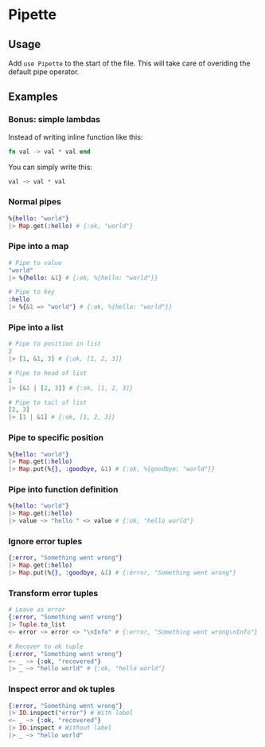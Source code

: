 # Pipette

## Usage

Add `use Pipette` to the start of the file. This will take care of overiding the default pipe operator.

## Examples

### Bonus: simple lambdas

Instead of writing inline function like this:

```elixir
fn val -> val * val end
```

You can simply write this:

```elixir
val ~> val * val
```

### Normal pipes

```elixir
%{hello: "world"}
|> Map.get(:hello) # {:ok, "world"}
```

### Pipe into a map

```elixir
# Pipe to value
"world"
|> %{hello: &1} # {:ok, %{hello: "world"}}

# Pipe to key
:hello
|> %{&1 => "world"} # {:ok, %{hello: "world"}}
```

### Pipe into a list

```elixir
# Pipe to position in list
2
|> [1, &1, 3] # {:ok, [1, 2, 3]}

# Pipe to head of list
1
|> [&1 | [2, 3]] # {:ok, [1, 2, 3]}

# Pipe to tail of list
[2, 3]
|> [1 | &1] # {:ok, [1, 2, 3]}
```

### Pipe to specific position

```elixir
%{hello: "world"}
|> Map.get(:hello)
|> Map.put(%{}, :goodbye, &1) # {:ok, %{goodbye: "world"}}
```

### Pipe into function definition

```elixir
%{hello: "world"}
|> Map.get(:hello)
|> value ~> "hello " <> value # {:ok, "hello world"}
```

### Ignore error tuples

```elixir
{:error, "Something went wrong"}
|> Map.get(:hello)
|> Map.put(%{}, :goodbye, &1) # {:error, "Something went wrong"}
```

### Transform error tuples

```elixir
# Leave as error
{:error, "Something went wrong"}
|> Tuple.to_list
<~ error ~> error <> "\nInfo" # {:error, "Something went wrong\nInfo"}

# Recover to ok tuple
{:error, "Something went wrong"}
<~ _ ~> {:ok, "recovered"}
|> _ ~> "hello world" # {:ok, "hello world"}
```

### Inspect error and ok tuples

```elixir
{:error, "Something went wrong"}
|> IO.inspect("error") # With label
<~ _ ~> {:ok, "recovered"}
|> IO.inspect # Without label
|> _ ~> "hello world"
```

